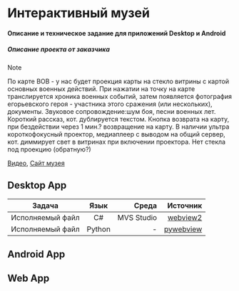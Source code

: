 # Интерактивный музей
#### Описание и техническое задание для приложений Desktop и Android

##### Описание проекта от заказчика
> [!NOTE]
> По карте ВОВ - у нас будет проекция карты на стекло витрины с картой основных военных действий. При нажатии на точку на карте транслируется хроника военных событий, затем появляется фотография егорьевского героя - участника этого сражения (или нескольких), документы. Звуковое сопровождение:шум боя, песни военных лет. Короткий рассказ, кот. дублируется текстом. Кнопка возврата на карту, при бездействии через 1 мин.? возвращение на карту. В наличии ультра короткофокусный проектор, медиаплеер с выводом на общий сервер, кот. диммирует свет в витринах при включении проектора. Нет стекла под проекцию (обратную?)


[Видео](https://www.youtube.com/watch?v=Ojqm1y1D1ck), [Сайт музея]()

## Desktop App
<div align="center">
  
  | Задача                 |      Язык      |  Среда       |   Источник    |
  |------------------------|:--------------:|-------------:|--------------:|
  |  Исполняемый файл      |  C#            |  MVS Studio  | [webview2](https://learn.microsoft.com/ru-ru/microsoft-edge/webview2/get-started/winforms) |
  |  Исполняемый файл      |  Python        |  -           | [pywebview](https://pypi.org/project/pywebview/)                                           |
  
</div>

## Android App

## Web App
